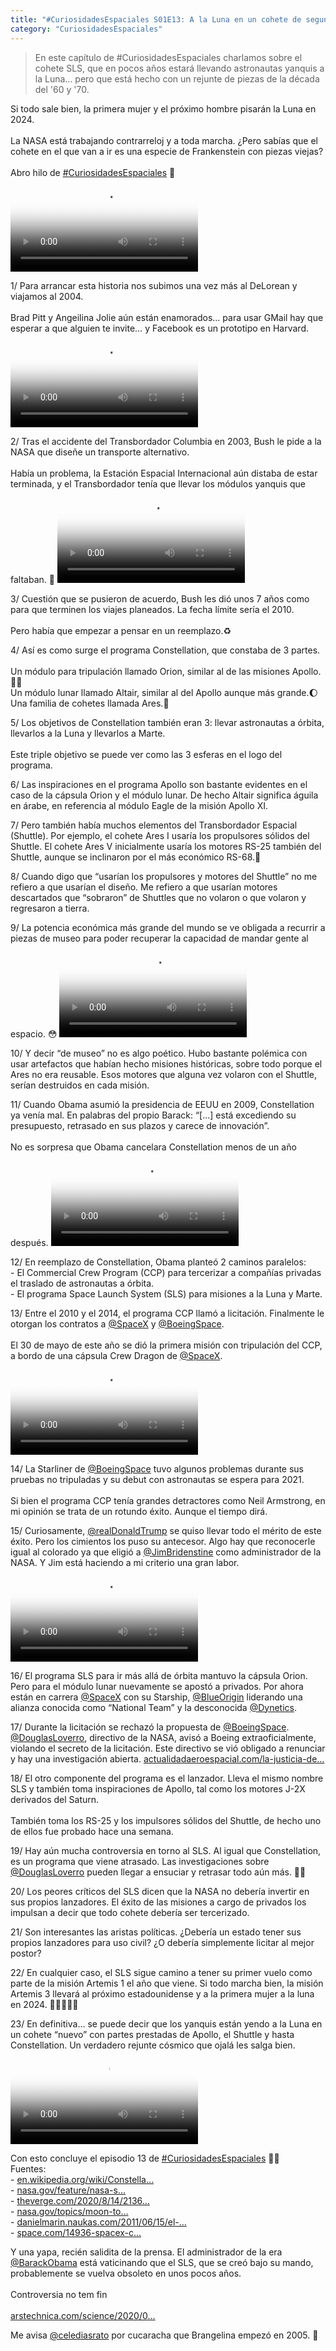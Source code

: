 ```yaml
---
title: "#CuriosidadesEspaciales S01E13: A la Luna en un cohete de segunda mano"
category: "CuriosidadesEspaciales"
---
```

> En este capítulo de #CuriosidadesEspaciales charlamos sobre el cohete SLS, que en pocos años estará llevando astronautas yanquis a la Luna... pero que está hecho con un rejunte de piezas de la década del '60 y '70.

<div class="card-tweets" dir="auto">
    <p>Si todo sale bien, la primera mujer y el próximo hombre pisarán la Luna en 2024.<br />
<br />
La NASA está trabajando contrarreloj y a toda marcha. ¿Pero sabías que el cohete en el que van a ir es una especie de Frankenstein con piezas viejas? <br />
<br />
Abro hilo de <a class="entity-hashtag" href="/hashtag/CuriosidadesEspaciales">#CuriosidadesEspaciales</a> 🧵 <span class="entity-video-gif"><video autoplay loop controls poster="https://pbs.twimg.com/tweet_video_thumb/Ehqg3aHWkAE4wXr.jpg"><source src="https://video.twimg.com/tweet_video/Ehqg3aHWkAE4wXr.mp4" type="video/mp4"><img alt="" src="https://pbs.twimg.com/tweet_video_thumb/Ehqg3aHWkAE4wXr.jpg"></video></span></p>
    <p><span class="nop nop-start">1/ </span> Para arrancar esta historia nos subimos una vez más al DeLorean y viajamos al 2004.<br />
<br />
Brad Pitt y Angeilina Jolie aún están enamorados... para usar GMail hay que esperar a que alguien te invite… y Facebook es un prototipo en Harvard. <span class="entity-video-gif"><video autoplay loop controls poster="https://pbs.twimg.com/tweet_video_thumb/EhqiMkUWkAEusJI.jpg"><source src="https://video.twimg.com/tweet_video/EhqiMkUWkAEusJI.mp4" type="video/mp4"><img alt="back to the future dmc GIF" src="https://pbs.twimg.com/tweet_video_thumb/EhqiMkUWkAEusJI.jpg"></video></span></p>
    <p><span class="nop nop-start">2/ </span> Tras el accidente del Transbordador Columbia en 2003, Bush le pide a la NASA que diseñe un transporte alternativo. <br />
<br />
Había un problema, la Estación Espacial Internacional aún distaba de estar terminada, y el Transbordador tenía que llevar los módulos yanquis que faltaban. 🧐 <span class="entity-video-gif"><video autoplay loop controls poster="https://pbs.twimg.com/tweet_video_thumb/Ehqg-PuXcAEefVx.jpg"><source src="https://video.twimg.com/tweet_video/Ehqg-PuXcAEefVx.mp4" type="video/mp4"><img alt="" src="https://pbs.twimg.com/tweet_video_thumb/Ehqg-PuXcAEefVx.jpg"></video></span></p>
    <p><span class="nop nop-start">3/ </span> Cuestión que se pusieron de acuerdo, Bush les dió unos 7 años como para que terminen los viajes planeados. La fecha límite sería el 2010. <br />
<br />
Pero había que empezar a pensar en un reemplazo.♻️</p>
    <p><span class="nop nop-start">4/ </span> Así es como surge el programa Constellation, que constaba de 3 partes.<br />
<br />
Un módulo para tripulación llamado Orion, similar al de las misiones Apollo.👨‍🚀<br />
Un módulo lunar llamado Altair, similar al del Apollo aunque más grande.🌔<br />
Una familia de cohetes llamada Ares.🚀 <span class="row justify-content-center entity-multiple-3"><span class="col-md-6"><span class="entity-image"><a href="https://pbs.twimg.com/media/EhqhEgZXkAEaOuv.png" target="_blank"><img alt="" src="https://pbs.twimg.com/media/EhqhEgZXkAEaOuv.png" data-src="https://pbs.twimg.com/media/EhqhEgZXkAEaOuv.png"></a></span></span><span class="col-md-6"><span class="entity-image"><a href="https://pbs.twimg.com/media/EhqhGxqWAAg6mRc.png" target="_blank"><img alt="" src="https://pbs.twimg.com/media/EhqhEgZXkAEaOuv.png" data-src="https://pbs.twimg.com/media/EhqhGxqWAAg6mRc.png"></a></span></span><span class="col-md-6"><span class="entity-image"><a href="https://pbs.twimg.com/media/EhqhHV6XsAID8V7.png" target="_blank"><img alt="" src="https://pbs.twimg.com/media/EhqhEgZXkAEaOuv.png" data-src="https://pbs.twimg.com/media/EhqhHV6XsAID8V7.png"></a></span></span></span></p>
    <p><span class="nop nop-start">5/ </span> Los objetivos de Constellation también eran 3: llevar astronautas a órbita, llevarlos a la Luna y llevarlos a Marte. <br />
<br />
Este triple objetivo se puede ver como las 3 esferas en el logo del programa. <span class="entity-image"><a href="https://pbs.twimg.com/media/EhqhJ07WkAEbWtg.jpg" target="_blank"><img alt="" src="https://pbs.twimg.com/media/EhqhJ07WkAEbWtg.jpg" data-src="https://pbs.twimg.com/media/EhqhJ07WkAEbWtg.jpg"></a></span></p>
    <p><span class="nop nop-start">6/ </span> Las inspiraciones en el programa Apollo son bastante evidentes en el caso de la cápsula Orion y el módulo lunar. De hecho Altair significa águila en árabe, en referencia al módulo Eagle de la misión Apollo XI.</p>
    <p><span class="nop nop-start">7/ </span> Pero también había muchos elementos del Transbordador Espacial (Shuttle). Por ejemplo, el cohete Ares I usaría los propulsores sólidos del Shuttle. El cohete Ares V inicialmente usaría los motores RS-25 también del Shuttle, aunque se inclinaron por el más económico RS-68.💸 <span class="entity-image"><a href="https://pbs.twimg.com/media/EhqhN-MX0AYw3wu.jpg" target="_blank"><img alt="" src="https://pbs.twimg.com/media/EhqhN-MX0AYw3wu.jpg" data-src="https://pbs.twimg.com/media/EhqhN-MX0AYw3wu.jpg"></a></span></p>
    <p><span class="nop nop-start">8/ </span> Cuando digo que “usarían los propulsores y motores del Shuttle” no me refiero a que usarían el diseño. Me refiero a que usarían motores descartados que “sobraron” de Shuttles que no volaron o que volaron y regresaron a tierra.</p>
    <p><span class="nop nop-start">9/ </span> La potencia económica más grande del mundo se ve obligada a recurrir a piezas de museo para poder recuperar la capacidad de mandar gente al espacio. 😳 <span class="entity-video-gif"><video autoplay loop controls poster="https://pbs.twimg.com/tweet_video_thumb/EhqiOVjXkAAQBun.jpg"><source src="https://video.twimg.com/tweet_video/EhqiOVjXkAAQBun.mp4" type="video/mp4"><img alt="spongebob squarepants GIF" src="https://pbs.twimg.com/tweet_video_thumb/EhqiOVjXkAAQBun.jpg"></video></span></p>
    <p><span class="nop nop-start">10/ </span> Y decir “de museo” no es algo poético. Hubo bastante polémica con usar artefactos que habían hecho misiones históricas, sobre todo porque el Ares no era reusable. Esos motores que alguna vez volaron con el Shuttle, serían destruidos en cada misión.</p>
    <p><span class="nop nop-start">11/ </span> Cuando Obama asumió la presidencia de EEUU en 2009, Constellation ya venía mal. En palabras del propio Barack: “[...] está excediendo su presupuesto, retrasado en sus plazos y carece de innovación”. <br />
<br />
No es sorpresa que Obama cancelara Constellation menos de un año después. <span class="entity-video-gif"><video autoplay loop controls poster="https://pbs.twimg.com/tweet_video_thumb/EhqiPFsX0AMzoN6.jpg"><source src="https://video.twimg.com/tweet_video/EhqiPFsX0AMzoN6.mp4" type="video/mp4"><img alt="Obama Wtf GIF" src="https://pbs.twimg.com/tweet_video_thumb/EhqiPFsX0AMzoN6.jpg"></video></span></p>
    <p><span class="nop nop-start">12/ </span> En reemplazo de Constellation, Obama planteó 2 caminos paralelos:<br />
- El Commercial Crew Program (CCP) para tercerizar a compañías privadas el traslado de astronautas a órbita.<br />
- El programa Space Launch System (SLS) para misiones a la Luna y Marte. <span class="row justify-content-center entity-multiple-2"><span class="col-md-6"><span class="entity-image"><a href="https://pbs.twimg.com/media/EhqhagGWoAQ89Rs.png" target="_blank"><img alt="" src="https://pbs.twimg.com/media/EhqhagGWoAQ89Rs.png" data-src="https://pbs.twimg.com/media/EhqhagGWoAQ89Rs.png"></a></span></span><span class="col-md-6"><span class="entity-image"><a href="https://pbs.twimg.com/media/Ehqha-AWsAAngGe.png" target="_blank"><img alt="" src="https://pbs.twimg.com/media/EhqhagGWoAQ89Rs.png" data-src="https://pbs.twimg.com/media/Ehqha-AWsAAngGe.png"></a></span></span></span></p>
    <p><span class="nop nop-start">13/ </span> Entre el 2010 y el 2014, el programa CCP llamó a licitación. Finalmente le otorgan los contratos a <a class="entity-mention" href="https://twitter.com/SpaceX">@SpaceX</a> y <a class="entity-mention" href="https://twitter.com/BoeingSpace">@BoeingSpace</a>. <br />
<br />
El 30 de mayo de este año se dió la primera misión con tripulación del CCP, a bordo de una cápsula Crew Dragon de <a class="entity-mention" href="https://twitter.com/SpaceX">@SpaceX</a>. <span class="entity-video-gif"><video autoplay loop controls poster="https://pbs.twimg.com/tweet_video_thumb/Ehqhd4MWkAga6hx.jpg"><source src="https://video.twimg.com/tweet_video/Ehqhd4MWkAga6hx.mp4" type="video/mp4"><img alt="" src="https://pbs.twimg.com/tweet_video_thumb/Ehqhd4MWkAga6hx.jpg"></video></span></p>
    <p><span class="nop nop-start">14/ </span> La Starliner de <a class="entity-mention" href="https://twitter.com/BoeingSpace">@BoeingSpace</a> tuvo algunos problemas durante sus pruebas no tripuladas y su debut con astronautas se espera para 2021.<br />
<br />
Si bien el programa CCP tenía grandes detractores como Neil Armstrong, en mi opinión se trata de un rotundo éxito. Aunque el tiempo dirá. <span class="entity-image"><a href="https://pbs.twimg.com/media/Ehqhg-nWAAAnXBR.jpg" target="_blank"><img alt="" src="https://pbs.twimg.com/media/Ehqhg-nWAAAnXBR.jpg" data-src="https://pbs.twimg.com/media/Ehqhg-nWAAAnXBR.jpg"></a></span></p>
    <p><span class="nop nop-start">15/ </span> Curiosamente, <a class="entity-mention" href="https://twitter.com/realDonaldTrump">@realDonaldTrump</a> se quiso llevar todo el mérito de este éxito. Pero los cimientos los puso su antecesor. Algo hay que reconocerle igual al colorado ya que eligió a <a class="entity-mention" href="https://twitter.com/JimBridenstine">@JimBridenstine</a> como administrador de la NASA. Y Jim está haciendo a mi criterio una gran labor. <span class="entity-video-gif"><video autoplay loop controls poster="https://pbs.twimg.com/tweet_video_thumb/EhqiQUJXYAMHst3.jpg"><source src="https://video.twimg.com/tweet_video/EhqiQUJXYAMHst3.mp4" type="video/mp4"><img alt="Donald Trump Really GIF" src="https://pbs.twimg.com/tweet_video_thumb/EhqiQUJXYAMHst3.jpg"></video></span></p>
    <p><span class="nop nop-start">16/ </span> El programa SLS para ir más allá de órbita mantuvo la cápsula Orion. Pero para el módulo lunar nuevamente se apostó a privados. Por ahora están en carrera <a class="entity-mention" href="https://twitter.com/SpaceX">@SpaceX</a> con su Starship, <a class="entity-mention" href="https://twitter.com/blueorigin">@BlueOrigin</a> liderando una alianza conocida como “National Team” y la desconocida <a class="entity-mention" href="https://twitter.com/Dynetics">@Dynetics</a>. <span class="entity-image"><a href="https://pbs.twimg.com/media/EhqhnlOXgAI5KqF.jpg" target="_blank"><img alt="" src="https://pbs.twimg.com/media/EhqhnlOXgAI5KqF.jpg" data-src="https://pbs.twimg.com/media/EhqhnlOXgAI5KqF.jpg"></a></span></p>
    <p><span class="nop nop-start">17/ </span> Durante la licitación se rechazó la propuesta de <a class="entity-mention" href="https://twitter.com/BoeingSpace">@BoeingSpace</a>. <a class="entity-mention" href="https://twitter.com/DouglasLoverro">@DouglasLoverro</a>, directivo de la NASA, avisó a Boeing extraoficialmente, violando el secreto de la licitación. Este directivo se vió obligado a renunciar y hay una investigación abierta. <a class="entity-url" data-preview="true" href="https://actualidadaeroespacial.com/la-justicia-de-eeuu-investiga-a-un-ex-alto-cargo-de-la-nasa-y-a-un-ejecutivo-de-boeing/">actualidadaeroespacial.com/la-justicia-de…</a></p>
    <p><span class="nop nop-start">18/ </span> El otro componente del programa es el lanzador. Lleva el mismo nombre SLS y también toma inspiraciones de Apollo, tal como los motores J-2X derivados del Saturn. <br />
<br />
También toma los RS-25 y los impulsores sólidos del Shuttle, de hecho uno de ellos fue probado hace una semana. <span class="entity-image"><a href="https://pbs.twimg.com/media/Ehqhr-AXgAAFnSZ.png" target="_blank"><img alt="" src="https://pbs.twimg.com/media/Ehqhr-AXgAAFnSZ.png" data-src="https://pbs.twimg.com/media/Ehqhr-AXgAAFnSZ.png"></a></span></p>
    <p><span class="nop nop-start">19/ </span> Hay aún mucha controversia en torno al SLS. Al igual que Constellation, es un programa que viene atrasado. Las investigaciones sobre <a class="entity-mention" href="https://twitter.com/DouglasLoverro">@DouglasLoverro</a> pueden llegar a ensuciar y retrasar todo aún más. 🤦‍♂️</p>
    <p><span class="nop nop-start">20/ </span> Los peores críticos del SLS dicen que la NASA no debería invertir en sus propios lanzadores. El éxito de las misiones a cargo de privados los impulsan a decir que todo cohete debería ser tercerizado.</p>
    <p><span class="nop nop-start">21/ </span> Son interesantes las aristas políticas. ¿Debería un estado tener sus propios lanzadores para uso civil? ¿O debería simplemente licitar al mejor postor? <span class="entity-image"><a href="https://pbs.twimg.com/media/Ehqh1H8XcAo-DuD.png" target="_blank"><img alt="" src="https://pbs.twimg.com/media/Ehqh1H8XcAo-DuD.png" data-src="https://pbs.twimg.com/media/Ehqh1H8XcAo-DuD.png"></a></span></p>
    <p><span class="nop nop-start">22/ </span> En cualquier caso, el SLS sigue camino a tener su primer vuelo como parte de la misión Artemis 1 el año que viene. Si todo marcha bien, la misión Artemis 3 llevará al próximo estadounidense y a la primera mujer a la luna en 2024. 👩‍🚀🇺🇸🌔 <span class="entity-image"><a href="https://pbs.twimg.com/media/Ehqh67jX0AAZ-gO.jpg" target="_blank"><img alt="" src="https://pbs.twimg.com/media/Ehqh67jX0AAZ-gO.jpg" data-src="https://pbs.twimg.com/media/Ehqh67jX0AAZ-gO.jpg"></a></span></p>
    <p><span class="nop nop-start">23/ </span> En definitiva… se puede decir que los yanquis están yendo a la Luna en un cohete “nuevo” con partes prestadas de Apollo, el Shuttle y hasta Constellation. Un verdadero rejunte cósmico que ojalá les salga bien. <span class="entity-video-gif"><video autoplay loop controls poster="https://pbs.twimg.com/tweet_video_thumb/EhqiR9vWoAUnPWu.jpg"><source src="https://video.twimg.com/tweet_video/EhqiR9vWoAUnPWu.mp4" type="video/mp4"><img alt="Car Fail GIF" src="https://pbs.twimg.com/tweet_video_thumb/EhqiR9vWoAUnPWu.jpg"></video></span></p>
    <p>Con esto concluye el episodio 13 de <a class="entity-hashtag" href="/hashtag/CuriosidadesEspaciales">#CuriosidadesEspaciales</a> 🚀🌔<br />
Fuentes:<br />
- <a class="entity-url" data-preview="true" href="https://en.wikipedia.org/wiki/Constellation_program">en.wikipedia.org/wiki/Constella…</a><br />
- <a class="entity-url" data-preview="true" href="https://www.nasa.gov/feature/nasa-selects-blue-origin-dynetics-spacex-for-artemis-human-landers">nasa.gov/feature/nasa-s…</a> <br />
- <a class="entity-url" data-preview="true" href="https://www.theverge.com/2020/8/14/21369377/nasa-doug-loverro-human-spaceflight-criminal-probe-boeing-wsj">theverge.com/2020/8/14/2136…</a> <br />
- <a class="entity-url" data-preview="true" href="https://www.nasa.gov/topics/moon-to-mars/getting-there">nasa.gov/topics/moon-to…</a> <br />
- <a class="entity-url" data-preview="true" href="https://danielmarin.naukas.com/2011/06/15/el-fin-del-programa-constellation/">danielmarin.naukas.com/2011/06/15/el-…</a> <br />
- <a class="entity-url" data-preview="true" href="https://www.space.com/14936-spacex-ceo-elon-musk-60-minutes-interview.html">space.com/14936-spacex-c…</a></p>
    <p>Y una yapa, recién salidita de la prensa. El administrador de la era <a class="entity-mention" href="https://twitter.com/BarackObama">@BarackObama</a> está vaticinando que el SLS, que se creó bajo su mando, probablemente se vuelva obsoleto en unos pocos años. <br />
<br />
Controversia no tem fin<br />
<br />
<a class="entity-url" data-preview="true" href="https://arstechnica.com/science/2020/09/former-nasa-administrator-says-sls-rocket-will-go-away/">arstechnica.com/science/2020/0…</a></p>
    <p>Me avisa <a class="entity-mention" href="https://twitter.com/celediasrato">@celediasrato</a> por cucaracha que Brangelina empezó en 2005. 😬</p>
</div>

